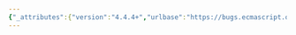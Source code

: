 ```yaml
---
{"_attributes":{"version":"4.4.4+","urlbase":"https://bugs.ecmascript.org/","maintainer":"dherman@mozilla.com"},"bug":{"bug_id":2691,"creation_ts":"2014-04-19 16:16:00 -0700","short_desc":"chapter 8: misc editorial","delta_ts":"2014-04-29 22:00:06 -0700","product":"Draft for 6th Edition","component":"editorial issue","version":"Rev 23: April 5, 2014 Draft","rep_platform":"All","op_sys":"All","bug_status":"RESOLVED","resolution":"FIXED","priority":"Normal","bug_severity":"normal","everconfirmed":true,"reporter":{"uid":"jmdyck","name":"Michael Dyck"},"assigned_to":{"uid":"allen","name":"Allen Wirfs-Brock"},"long_desc":[{"commentid":7838,"comment_count":0,"who":{"uid":"jmdyck","name":"Michael Dyck"},"bug_when":"2014-04-19 16:16:40 -0700","thetext":"----------------------------------------\nIn 8.1.1.4.8 \"HasThisBinding ()\":\n\n{1}\n8.1.1.4.8 / para 2:\nHasSuperBinding()\n    HasSuperBinding() should be a section unto itself,\n    a sibling to 8.1.1.4.8 HasThisBinding().\n\n----------------------------------------\nIn 8.1.2.1 \"GetIdentifierReference (lex, name, strict)\":\n\n{2}\n8.1.2.1 / step 3:\nLet /exists/ be the result of calling the HasBinding(/N/)\nconcrete method of /envRec/ passing /name/ as the argument /N/.\n    Delete \"(N)\" and \"N\".\n\n----------------------------------------\nIn 8.3 \"Execution Contexts\":\n\n{3}\n8.3 / para 4:\nThe value is the Realm component of the running execution context\nis also called the /current Realm/.\n    s|value is|value of|\n\nXXXXXXXXXXXXXXXXXXXXXXXXXXXXXXXXXXXXXXXXXXXXXXXXXXXXXXXXXXXXXXXXXXXXXXXXXXXXXXXX"},{"commentid":7883,"comment_count":1,"who":{"uid":"allen","name":"Allen Wirfs-Brock"},"bug_when":"2014-04-22 14:08:39 -0700","thetext":"fixed in rev24 editor's draft"},{"commentid":7953,"comment_count":2,"who":{"uid":"jmdyck","name":"Michael Dyck"},"bug_when":"2014-04-29 00:21:46 -0700","thetext":"Not fixed in rev24:\n\n{6}\n9.2.4 / step 10.a:\nIf /thisMode/ is `strict`, then let /thisValue/ to /thisArgument/.\n    s|to|be|\n\n{8}\n9.2.4 / step 10.b.ii.1:\nif Type(/thisArgument/) is not Object, then let /needsThisWrapper/ to *true*.\n    s|to|be|\n    \n{18}\n9.2.14 / step 23:\nIf /needSpecialArgumentsBinding/ is *true*, then\n    s|need|needs|\n\n{59}\nAbstract operation ModuleObjectCreate() is never invoked."},{"commentid":7955,"comment_count":3,"who":{"uid":"jmdyck","name":"Michael Dyck"},"bug_when":"2014-04-29 00:29:49 -0700","thetext":"Ignore that. The comment went to the wrong Bug, not sure how."},{"commentid":7991,"comment_count":4,"who":{"uid":"allen","name":"Allen Wirfs-Brock"},"bug_when":"2014-04-29 22:00:06 -0700","thetext":"fixed in rev24"}]}}
---
```

